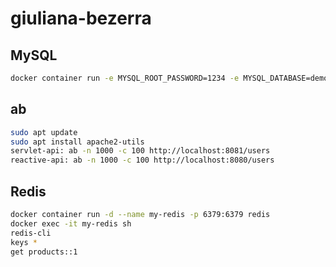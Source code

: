 # giuliana-bezerra

## MySQL

```bash
docker container run -e MYSQL_ROOT_PASSWORD=1234 -e MYSQL_DATABASE=demo -e MYSQL_USER=user -e MYSQL_PASSWORD=123456 -p 3306:3306 --name mysql mysql
```

## ab

```bash
sudo apt update
sudo apt install apache2-utils
servlet-api: ab -n 1000 -c 100 http://localhost:8081/users
reactive-api: ab -n 1000 -c 100 http://localhost:8080/users
```

## Redis

```bash
docker container run -d --name my-redis -p 6379:6379 redis
docker exec -it my-redis sh
redis-cli
keys *
get products::1
```
